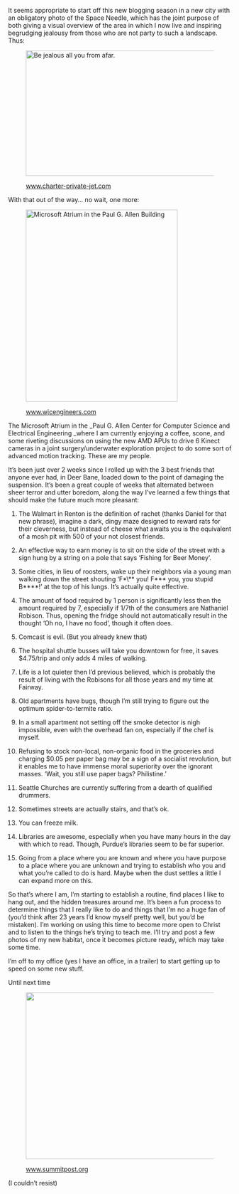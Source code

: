 It seems appropriate to start off this new blogging season in a new city with an obligatory photo of the Space Needle, which has the joint purpose of both giving a visual overview of the area in which I now live and inspiring begrudging jealousy from those who are not party to such a landscape. Thus:



<figure  class="wp-caption alignnone">

<img class=" " title="The Space Needle" src="http://www.charter-private-jet.com/wp-content/uploads/2011/09/Seattle-Space-Needle.jpg" alt="Be jealous all you from afar." width="425" height="282" /><figcaption class="wp-caption-text">www.charter-private-jet.com</figcaption></figure> 



With that out of the way&#8230; no wait, one more:

<figure  class="wp-caption alignnone">

<img title="Microsoft Atrium" src="http://www.wjcengineers.com/images/projects/uwengin-b.jpg" alt="Microsoft Atrium in the Paul G. Allen Building" width="342" height="432" /><figcaption class="wp-caption-text">www.wjcengineers.com</figcaption></figure> 

The Microsoft Atrium in the _Paul G. Allen Center for Computer Science and Electrical Engineering _where I am currently enjoying a coffee, scone, and some riveting discussions on using the new AMD APUs to drive 6 Kinect cameras in a joint surgery/underwater exploration project to do some sort of advanced motion tracking. These are my people.



It&#8217;s been just over 2 weeks since I rolled up with the 3 best friends that anyone ever had, in Deer Bane, loaded down to the point of damaging the suspension. It&#8217;s been a great couple of weeks that alternated between sheer terror and utter boredom, along the way I&#8217;ve learned a few things that should make the future much more pleasant:

1. The Walmart in Renton is the definition of rachet (thanks Daniel for that new phrase), imagine a dark, dingy maze designed to reward rats for their cleverness, but instead of cheese what awaits you is the equivalent of a mosh pit with 500 of your not closest friends.

2. An effective way to earn money is to sit on the side of the street with a sign hung by a string on a pole that says &#8216;Fishing for Beer Money&#8217;.

3. Some cities, in lieu of roosters, wake up their neighbors via a young man walking down the street shouting &#8216;F\*\\*\* you! F\*\*\* you, you stupid B\*\***!&#8217; at the top of his lungs. It&#8217;s actually quite effective.

4. The amount of food required by 1 person is significantly less then the amount required by 7, especially if 1/7th of the consumers are Nathaniel Robison. Thus, opening the fridge should not automatically result in the thought &#8216;Oh no, I have no food&#8217;, though it often does.

5. Comcast is evil. (But you already knew that)

6. The hospital shuttle busses will take you downtown for free, it saves $4.75/trip and only adds 4 miles of walking.

7. Life is a lot quieter then I&#8217;d previous believed, which is probably the result of living with the Robisons for all those years and my time at Fairway.

8. Old apartments have bugs, though I&#8217;m still trying to figure out the optimum spider-to-termite ratio.

9. In a small apartment not setting off the smoke detector is nigh impossible, even with the overhead fan on, especially if the chef is myself.

10. Refusing to stock non-local, non-organic food in the groceries and charging $0.05 per paper bag may be a sign of a socialist revolution, but it enables me to have immense moral superiority over the ignorant masses. &#8216;Wait, you still use paper bags? Philistine.&#8217;

11. Seattle Churches are currently suffering from a dearth of qualified drummers.

12. Sometimes streets are actually stairs, and that&#8217;s ok.

13. You can freeze milk.

14. Libraries are awesome, especially when you have many hours in the day with which to read. Though, Purdue&#8217;s libraries seem to be far superior.

15. Going from a place where you are known and where you have purpose to a place where you are unknown and trying to establish who you and what you&#8217;re called to do is hard. Maybe when the dust settles a little I can expand more on this.



So that&#8217;s where I am, I&#8217;m starting to establish a routine, find places I like to hang out, and the hidden treasures around me. It&#8217;s been a fun process to determine things that I really like to do and things that I&#8217;m no a huge fan of (you&#8217;d think after 23 years I&#8217;d know myself pretty well, but you&#8217;d be mistaken). I&#8217;m working on using this time to become more open to Christ and to listen to the things he&#8217;s trying to teach me. I&#8217;ll try and post a few photos of my new habitat, once it becomes picture ready, which may take some time.

I&#8217;m off to my office (yes I have an office, in a trailer) to start getting up to speed on some new stuff.



Until next time

<figure  class="wp-caption alignnone">

<img title="Mount Rainier" src="http://www.summitpost.org/images/medium/51966.jpg" alt="" width="500" height="375" /><figcaption class="wp-caption-text">www.summitpost.org</figcaption></figure> 

(I couldn&#8217;t resist)